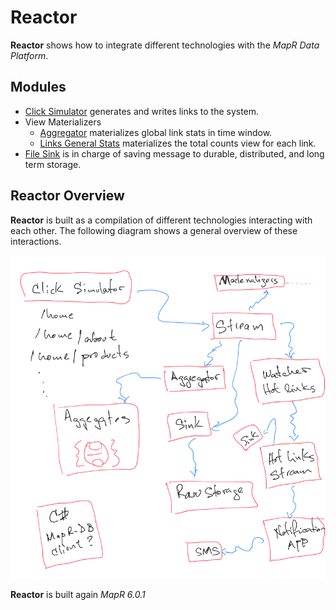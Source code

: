 # Reactor

**Reactor** shows how to integrate different technologies with the *MapR Data Platform*. 

## Modules

- [Click Simulator](https://github.com/anicolaspp/reactor/tree/master/clicksimulator) generates and writes links to the system.
- View Materializers
  - [Aggregator](https://github.com/anicolaspp/reactor/tree/master/aggregator) materializes global link stats in time window.
  - [Links General Stats](https://github.com/anicolaspp/reactor/tree/master/links_general_stats) materializes the total counts view for each link.
- [File Sink](https://github.com/anicolaspp/reactor/tree/master/file_sink) is in charge of saving message to durable, distributed, and long term storage. 

## Reactor Overview

**Reactor** is built as a compilation of different technologies interacting with each other. The following diagram shows a general overview of these interactions. 

![](./reactor.png)

**Reactor** is built again *MapR 6.0.1*
